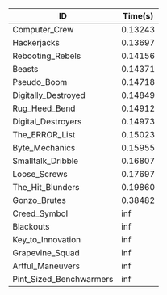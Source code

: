 |ID|Time(s)|
|-|-|
|Computer_Crew|0.13243|
|Hackerjacks|0.13697|
|Rebooting_Rebels|0.14156|
|Beasts|0.14371|
|Pseudo_Boom|0.14718|
|Digitally_Destroyed|0.14849|
|Rug_Heed_Bend|0.14912|
|Digital_Destroyers|0.14973|
|The_ERROR_List|0.15023|
|Byte_Mechanics|0.15955|
|Smalltalk_Dribble|0.16807|
|Loose_Screws|0.17697|
|The_Hit_Blunders|0.19860|
|Gonzo_Brutes|0.38482|
|Creed_Symbol|inf|
|Blackouts|inf|
|Key_to_Innovation|inf|
|Grapevine_Squad|inf|
|Artful_Maneuvers|inf|
|Pint_Sized_Benchwarmers|inf|

